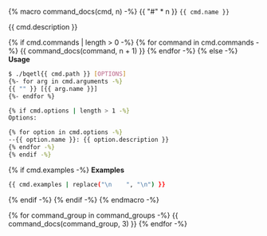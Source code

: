 {% macro command_docs(cmd, n) -%}
{{ "#" * n }} `{{ cmd.name }}`

{{ cmd.description }}

{% if cmd.commands | length > 0 -%}
{% for command in cmd.commands -%}
    {{ command_docs(command, n + 1) }}
{% endfor -%}
{% else -%}
**Usage**

```bash
$ ./bqetl{{ cmd.path }} [OPTIONS]  
{%- for arg in cmd.arguments -%}
{{ "" }} [{{ arg.name }}]
{%- endfor %}

{% if cmd.options | length > 1 -%}
Options:

{% for option in cmd.options -%}
--{{ option.name }}: {{ option.description }}
{% endfor -%}
{% endif -%}
```

{% if cmd.examples -%}
**Examples**

```bash
{{ cmd.examples | replace("\n    ", "\n") }}
```
{% endif -%}
{% endif -%}
{% endmacro -%}

{% for command_group in command_groups -%}
    {{ command_docs(command_group, 3) }}
{% endfor -%}
